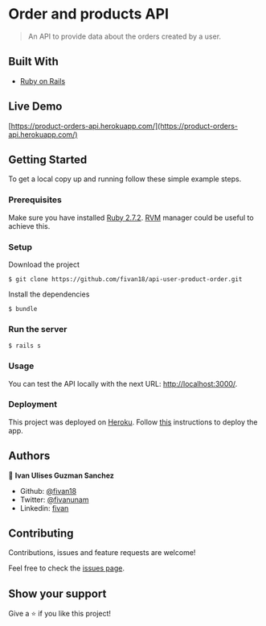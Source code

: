 # Order and products API

> An API to provide data about the orders created by a user.

## Built With

- [Ruby on Rails](https://rubyonrails.org/)

## Live Demo

[https://product-orders-api.herokuapp.com/](https://product-orders-api.herokuapp.com/)


## Getting Started

To get a local copy up and running follow these simple example steps.

### Prerequisites

Make sure you have installed [Ruby 2.7.2](https://www.ruby-lang.org/en/news/2020/10/02/ruby-2-7-2-released/). [RVM](https://rvm.io/) manager could be useful to achieve this.

### Setup

Download the project

    $ git clone https://github.com/fivan18/api-user-product-order.git

Install the dependencies

    $ bundle

### Run the server

    $ rails s

### Usage

You can test the API locally with the next URL: [http://localhost:3000/](http://localhost:3000/).

### Deployment

This project was deployed on [Heroku](https://heroku.com/). Follow [this](hhttps://devcenter.heroku.com/articles/getting-started-with-rails6) instructions to deploy the app.


## Authors

👤 **Ivan Ulises Guzman Sanchez**

- Github: [@fivan18](https://github.com/fivan18)
- Twitter: [@fivanunam](https://twitter.com/fivanunam)
- Linkedin: [fivan](https://www.linkedin.com/in/fivan)


## Contributing

Contributions, issues and feature requests are welcome!

Feel free to check the [issues page](https://github.com/fivan18/api-user-product-order/issues).

## Show your support

Give a ⭐️ if you like this project!

